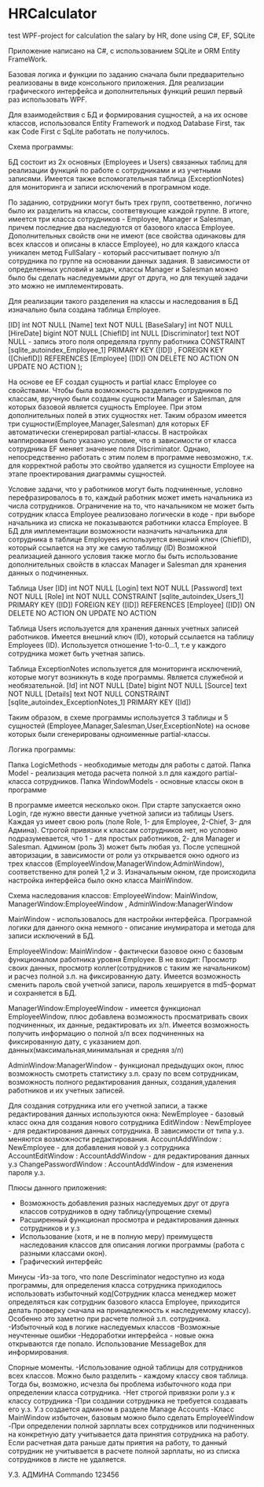 # HRCalculator
test WPF-project for calculation the salary by HR, done using C#, EF, SQLite

Приложение написано на C#, с использованием SQLite и ORM Entity FrameWork.

Базовая логика и функции по заданию сначала были предварительно реализованы
в виде консольного приложения. 
Для реализации графического интерфейса и дополнительных функций решил первый раз использовать WPF.

Для взаимодействия с БД и формирования сущностей, а на их основе классов, использовался Entity Framework и подход Database First,
так как Code First с SqLite работать не получилось. 


Схема программы:

БД состоит из 2х основных (Employees и Users) связанных таблиц для реализации функций по работе с сотрудниками и из учетными записями.
Имеется также вспомогательная таблица (ExceptionNotes) для мониторинга и записи исключений в програмном коде.

По заданию, сотрудники могут быть трех групп, соответвенно, логично было их разделить на классы, соответвующие каждой группе. В итоге, имеется три класса сотрудников - 
Employee, Manager и Salesman, причем последние два наследуются от базового класса Employee. Дополнительных свойств они не имеют (все свойства одинаковы для всех классов и описаны в классе 
Employee), но для каждого класса уникален метод FullSalary - который рассчитывает полную з/п сотрудника по группе на основании данных задания. В зависимости от определенных условий и задач,
классы Manager и Salesman можно было бы сделать наследуемыми друг от друга, но для текущей задачи это можно не имплементировать.

Для реализации такого разделения на классы и наследования в БД изначально была создана таблица Employee. 

  [ID] int  NOT NULL
  [Name] text NOT NULL
  [BaseSalary] int  NOT NULL
  [HireDate] bigint  NOT NULL
  [ChiefID] int  NULL
  [Discriminator] text NOT NULL   - запись этого поля определяла группу работника
  CONSTRAINT [sqlite_autoindex_Employee_1] PRIMARY KEY ([ID])
, FOREIGN KEY ([ChiefID]) REFERENCES [Employee] ([ID]) ON DELETE NO ACTION ON UPDATE NO ACTION
);

На основе ее EF создал сущность и partial класс Employee со свойствами. Чтобы была возможность разделить сотрудников по классам, вручную были созданы сущности Manager и Salesman, для которых
базовой является сущность Employee. При этом дополнительных полей в этих сущностях нет. Таким образом имеется три сущности(Employee,Manager,Salesman)
для которых EF автоматически сгенерировал partial-классы. В настройках маппирования было указано условие, что в зависимости от класса сотрудника EF меняет 
значение поля Discriminator. Однако, непосредственно работать с этим полем в программе невозможно, т.к. для корректной работы это свойтво удаляется из сущности Employee на этапе проектирования диаграммы сущностей.


Условие задачи, что у работников могут быть подчиненные, условно перефразировалось в то, каждый работник может иметь начальника из числа сотрудников.
Ограничение на то, что начальником не может быть сотрудник класса Employee реализовано логически в коде -  при выборе начальника из списка не показываются работники класса Employee.
В БД для имплементации возможности назначить начальника для сотрудника в таблице Employees используется внешний ключ (ChiefID), который ссылается на эту же самую таблицу (ID)
Возможной реализацией данного условия также могло бы быть использование дополнительных свойств в классах Manager и Salesman для хранения данных о подчиненных.


Таблица User 
[ID] int  NOT NULL
[Login] text NOT NULL
[Password] text NOT NULL
[Role] int  NOT NULL
CONSTRAINT [sqlite_autoindex_Users_1] PRIMARY KEY ([ID])
FOREIGN KEY ([ID]) REFERENCES [Employee] ([ID]) ON DELETE NO ACTION ON UPDATE NO ACTION

Таблица Users используется для хранения данных учетных записей работников. Имеется внешний ключ (ID), который ссылается на таблицу Employees (ID). Используется отношение 1-to-0...1, т.е у каждого сотрудника
может быть учетная запись.

Таблица ExceptionNotes используется для мониторинга исключений, которые могут возникнуть в коде программы. Является служебной и необязательной.
 [Id] int  NOT NULL
 [Date] bigint  NOT NULL
 [Source] text NOT NULL
 [Details] text NOT NULL
 CONSTRAINT [sqlite_autoindex_ExceptionNotes_1] PRIMARY KEY ([Id])

Таким образом, в схеме программы используется 3 таблицы и 5 сущностей (Employee,Manager,Salesman,User,ExceptionNote) на основе которых были сгенерированы одноименные partial-классы.

Логика программы:

Папка LogicMethods - необходимые методы для работы с датой. 
Папка Model - реализация метода расчета полной з.п для каждого partial-класса сотрудников.
Папка WindowModels - основные классы окон в программе


В программе имеется несколько окон.
При старте запускается окно Login, где нужно ввести данные учетной записи из таблицы Users. Каждая уз имеет свою роль (поле Role, 1- для Employee, 2-Chief, 3- для Админа).
Строгой привязки к классам сотрудников нет, но условно подразумевается, что 1 - для простых работников, 2- для Manager и Salesman. Админом (роль 3) может быть любая уз.
После успешной авторизации, в зависимости от роли уз открывается окно одного из трех классов (EmployeeWindow,ManagerWindow,AdminWindow), соответственно для ролей 1,2 и 3.
Изначальным окном, где происходила настройка интерфейса было окно класса MainWindow.

Схема наследования классов:   EmployeeWindow: MainWindow, ManagerWindow:EmployeeWindow , AdminWindow:ManagerWindow

MainWindow - использовалось для настройки интерфейса. Програмной логики для данного окна немного - описание инумиратора и метода для записи исключений в БД.

EmployeeWindow: MainWindow - фактически базовое окно с базовым функционалом работника уровня Employee. В не входит: Просмотр своих данных, просмотр коллег(сотрудников с таким же начальником) и расчез полной 
з.п. на фиксированную дату. Имеется возможность сменить пароль свой учетной записи, пароль хешируется в md5-формат и сохраняется в БД. 

ManagerWindow:EmployeeWindow - имеется функционал EmployeeWindow, плюс добавлена возможность просматривать своих подчиненных, их данные, редактировать их з/п. Имеется возможность получить информацию о полной з/п
всех подчиненных на фиксированную дату, с указанием доп. данных(максимальная,минимальная и средняя з/п)

AdminWindow:ManagerWindow - функционал предыдущих окон, плюс возможность смотреть статистику з.п. сразу по всем сотрудникам, возможность полного редактирования данных, создания,удаления работников и их учетных записей.

Для создания сотрудника или его учетной записи, а также редактирования данных используются окна:
NewEmployee - базовый класс окна для создания нового сотрудника
EditWindow : NewEmployee - для редактирования данных сотрудника. В зависимости от типа у.з. меняются возможности редактирования.
AccountAddWindow : NewEmployee - для добавления новой у.з сотрудника
AccountEditWindow : AccountAddWindow - для редактирования данных у.з
ChangePasswordWindow : AccountAddWindow - для изменения пароля у.з.

Плюсы данного приложения:
- Возможность добавления разных наследуемых друг от друга классов сотрудников в одну таблицу(упрощение схемы)
- Расширенный функционал просмотра и редактирования данных сотрудников и у.з
- Использование (хотя, и не в полную меру) преимуществ наследования классов для описания логики программы (работа с разными классами окон).
- Графический интерфейс

Минусы
-Из-за того, что поле Descriminator недоступно из кода программы, для определения класса сотрудника приходилось использовать избыточный код(Сотрудник класса менеджер может определяться 
как сотрудник базового класса Employee, приходится делать проверку сначала на принадлежность к наследуемому классу). Особенно это заметно при расчете полной з.п. сотрудника.
-Избыточный код в логике наследуемых классов 
-Возможные неучтенные ошибки
-Недоработки интерфейса - новые окна открываются где попало. Использование MessageBox для информирования. 



Спорные моменты.
-Использование одной таблицы для сотрудников всех классов. Можно было разделить - каждому классу своя таблица. Тогда бы, возможно, исчезла бы проблема избыточного кода при определении класса сотрудника.
-Нет строгой привязки роли у.з к классу сотрудника
-При создании сотрудника не требуется создавать его у.з. У.з создается админом в разделе Manage Accounts
-Класс MainWindow  избыточен, базовым можно было сделать EmployeeWindow
-При определении полной зарплаты всех сотрудников или подчиненных на конкретную дату учитывается дата принятия сотрудника на работу. Если расчетная дата раньше даты приятия на работу, то данный сотрудник не учитывается
в расчете полной зарплаты, но из списка сотрудников в листе не удаляется.

У.З. АДМИНА
Commando
123456










